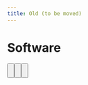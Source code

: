 ```yaml
---
title: Old (to be moved)
---
```


# Software

<Button label="🔗 mrs_msgs API" link="https://ctu-mrs.github.io/mrs_msgs/" block /><br />

<Button label="🔗 mrs_modules_msgs API" link="https://ctu-mrs.github.io/mrs_modules_msgs/" block /><br />

<Button label="🔗 mrs_lib API" link="https://ctu-mrs.github.io/mrs_lib/" block /><br />
